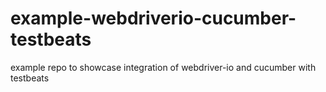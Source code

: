 # example-webdriverio-cucumber-testbeats

example repo to showcase integration of webdriver-io and cucumber with testbeats
